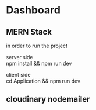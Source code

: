 # Dashboard
MERN Stack
---
in order to run the project <br/>

server side <br/>
npm install && npm run dev <br/>

client side <br/>
cd Application && npm run dev 
 
 
 cloudinary
 nodemailer
---
